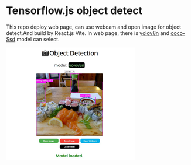 # Tensorflow.js object detect
This repo deploy web page, can use webcam and open image for object detect.And build by React.js Vite.
In web page, there is [yolov8n](https://github.com/ultralytics/ultralytics) and [coco-Ssd](https://github.com/tensorflow/tfjs-models/tree/master/coco-ssd) model can select.

<img src="https://github.com/nomi30701/object-detect-tfjs/blob/main/Preview.jpg" height=70% width=70% />
